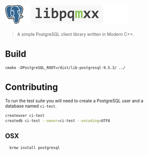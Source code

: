 # <img src="help/assets/libpqmxx-logo.png" height="60"/>

> A simple PostgreSQL client library written in Modern C++.

# Build

```
cmake -DPostgreSQL_ROOT=/dist/lib-postgresql-9.5.3/ ../
```

# Contributing

To run the test suite you will need to create a PostgreSQL user and a database named `ci-test`.

```bash
createuser ci-test
createdb ci-test --owner=ci-test --encoding=UTF8 
```

## OSX

```
  brew install postgresql
```
